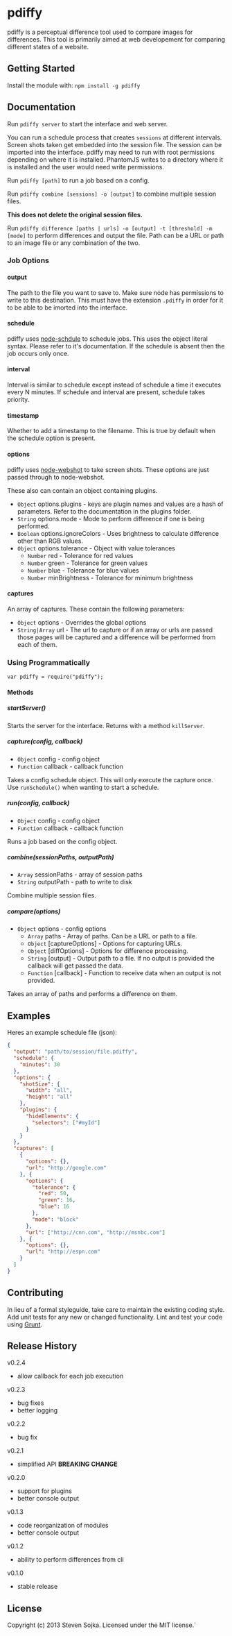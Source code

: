 # pdiffy

pdiffy is a perceptual difference tool used to compare images for differences. This tool is primarily aimed at web developement
for comparing different states of a website.

## Getting Started
Install the module with: `npm install -g pdiffy`

## Documentation
Run `pdiffy server` to start the interface and web server.

You can run a schedule process that creates `sessions` at different intervals.
Screen shots taken get embedded into the session file.
The session can be imported into the interface. pdiffy may need to run with root
permissions depending on where it is installed. PhantomJS writes to a directory where
it is installed and the user would need write permissions.

Run `pdiffy [path]` to run a job based on a config.

Run `pdiffy combine [sessions] -o [output]` to combine multiple session files.

**This does not delete the original session files.**

Run `pdiffy difference [paths | urls] -o [output] -t [threshold] -m [mode]` to perform differences
and output the file. Path can be a URL or path to an image file or any combination of the two.

### Job Options

#### output
The path to the file you want to save to. Make sure node has
permissions to write to this destination. This must have the
extension `.pdiffy` in order for it to be able to be imorted into
the interface.

#### schedule
pdiffy uses [node-schdule](https://github.com/mattpat/node-schedule)
to schedule jobs. This uses the object literal syntax. Please refer to
it's documentation. If the schedule is absent then the job occurs only
once.

#### interval
Interval is similar to schedule except instead of schedule a time it executes every N minutes.
If schedule and interval are present, schedule takes priority.

#### timestamp
Whether to add a timestamp to the filename. This is true by default
when the schedule option is present.

#### options
pdiffy uses [node-webshot](https://github.com/brenden/node-webshot)
to take screen shots. These options are just passed through to node-webshot.

These also can contain an object containing plugins.

- `Object` options.plugins - keys are plugin names and values are a hash of parameters.
                          Refer to the documentation in the plugins folder.
- `String` options.mode - Mode to perform difference if one is being performed.
- `Boolean` options.ignoreColors - Uses brightness to calculate difference other than RGB values.
- `Object` options.tolerance - Object with value tolerances
  * `Number` red - Tolerance for red values
  * `Number` green - Tolerance for green values
  * `Number` blue - Tolerance for blue values
  * `Number` minBrightness - Tolerance for minimum brightness

#### captures
An array of captures. These contain the following parameters:
- `Object` options - Overrides the global options
- `String|Array` url - The url to capture or if an array or urls are passed those pages will
   be captured and a difference will be performed from each of them.

### Using Programmatically
`var pdiffy = require("pdiffy");`

#### Methods
##### startServer()
Starts the server for the interface. Returns with a method `killServer`.

##### capture(config, callback)
- `Object` config - config object
- `Function` callback - callback function

Takes a config schedule object. This will only execute the capture once.
Use `runSchedule()` when wanting to start a schedule.

##### run(config, callback)
- `Object` config - config object
- `Function` callback - callback function

Runs a job based on the config object.

##### combine(sessionPaths, outputPath)
- `Array` sessionPaths - array of session paths
- `String` outputPath - path to write to disk

Combine multiple session files.

##### compare(options)
- `Object` options - config options
  * `Array` paths - Array of paths. Can be a URL or path to a file.
  * `Object` [captureOptions] - Options for capturing URLs.
  * `Object` [diffOptions] - Options for difference processing.
  * `String` [output] - Output path to a file. If no output is
    provided the callback will get passed the data.
  * `Function` [callback] - Function to receive data when an output
    is not provided.

Takes an array of paths and performs a difference on them.

## Examples
Heres an example schedule file (json):
```json
{
  "output": "path/to/session/file.pdiffy",
  "schedule": {
    "minutes": 30
  },
  "options": {
    "shotSize": {
      "width": "all",
      "height": "all"
    },
    "plugins": {
      "hideElements": {
        "selectors": ["#myId"]
      }
    }
  },
  "captures": [
    {
      "options": {},
      "url": "http://google.com"
    }, {
      "options": {
        "tolerance": {
          "red": 50,
          "green": 16,
          "blue": 16
        },
        "mode": "block"
      },
      "url": ["http://cnn.com", "http://msnbc.com"]
    }, {
      "options": {},
      "url": "http://espn.com"
    }
  ] 
}
```

## Contributing
In lieu of a formal styleguide, take care to maintain the existing coding style. 
Add unit tests for any new or changed functionality. Lint and test your code using [Grunt](http://gruntjs.com/).

## Release History
v0.2.4
- allow callback for each job execution

v0.2.3
- bug fixes
- better logging

v0.2.2
- bug fix

v0.2.1
- simplified API **BREAKING CHANGE**

v0.2.0
- support for plugins
- better console output

v0.1.3
- code reorganization of modules
- better console output

v0.1.2
- ability to perform differences from cli

v0.1.0
- stable release

## License
Copyright (c) 2013 Steven Sojka. Licensed under the MIT license.`

